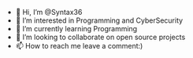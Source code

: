 - 👋 Hi, I’m @Syntax36
- 👀 I’m interested in Programming and CyberSecurity
- 🌱 I’m currently learning Programming
- 💞️ I’m looking to collaborate on open source projects
- 📫 How to reach me leave a comment:)

<!---
Syntax36/Syntax36 is a ✨ special ✨ repository because its `README.md` (this file) appears on your GitHub profile.
You can click the Preview link to take a look at your changes.
--->
